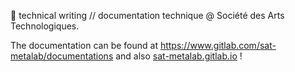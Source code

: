 :wave: technical writing // documentation technique @ Société des Arts Technologiques.

The documentation can be found at https://www.gitlab.com/sat-metalab/documentations and also [sat-metalab.gitlab.io](https://sat-metalab.gitlab.io) !
